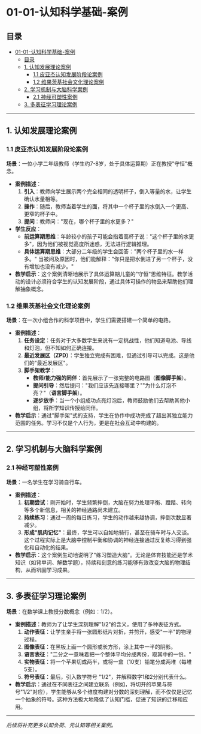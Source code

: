 # 01-01-认知科学基础-案例

## 目录

- [01-01-认知科学基础-案例](#01-01-认知科学基础-案例)
  - [目录](#目录)
  - [1. 认知发展理论案例](#1-认知发展理论案例)
    - [1.1 皮亚杰认知发展阶段论案例](#11-皮亚杰认知发展阶段论案例)
    - [1.2 维果茨基社会文化理论案例](#12-维果茨基社会文化理论案例)
  - [2. 学习机制与大脑科学案例](#2-学习机制与大脑科学案例)
    - [2.1 神经可塑性案例](#21-神经可塑性案例)
  - [3. 多表征学习理论案例](#3-多表征学习理论案例)

---

## 1. 认知发展理论案例

### 1.1 皮亚杰认知发展阶段论案例

**场景**：一位小学二年级教师（学生约7-8岁，处于具体运算期）正在教授"守恒"概念。

- **案例描述**：
    1. **引入**：教师向学生展示两个完全相同的透明杯子，倒入等量的水，让学生确认水量相等。
    2. **操作**：随后，教师当着学生的面，将其中一个杯子里的水倒入一个更高、更窄的杯子中。
    3. **提问**：教师问："现在，哪个杯子里的水更多？"
- **学生反应**：
  - **前运算期思维**：年龄较小的孩子可能会指着高杯子说："这个杯子里的水更多"，因为他们被视觉高度所迷惑，无法进行逻辑推理。
  - **具体运算期思维**：大部分二年级的学生会回答："两个杯子里的水一样多。" 当被问及原因时，他们能解释："你只是把水倒进了另一个杯子，没有增加也没有减少。"
- **教学启示**：这个案例清晰地展示了具体运算期儿童的"守恒"思维特征。教学活动的设计必须符合学生的认知发展阶段，通过具体可操作的物品来帮助他们理解抽象概念。

### 1.2 维果茨基社会文化理论案例

**场景**：在一次小组合作的科学项目中，学生们需要搭建一个简单的电路。

- **案例描述**：
    1. **任务设定**：任务对于大多数学生来说有一定挑战性，他们知道电池、导线和灯泡，但不知如何正确连接。
    2. **最近发展区（ZPD）**：学生独立完成有困难，但通过引导可以完成。这是他们的"最近发展区"。
    3. **脚手架教学**：
        - **教师/能力强的同伴**：首先展示了一张完整的电路图（**图像脚手架**）。
        - **提问引导**：然后提问："我们应该先连接哪里？""为什么灯泡不亮？"（**语言脚手架**）。
        - **逐步放手**：当一个小组成功点亮灯泡后，教师鼓励他们去帮助其他小组，将所学知识传授给同伴。
- **教学启示**：通过"脚手架"式的支持，学生在协作中成功完成了超出其独立能力范围的任务。学习不仅是个人行为，更是在社会互动中构建的。

---

## 2. 学习机制与大脑科学案例

### 2.1 神经可塑性案例

**场景**：一名学生在学习骑自行车。

- **案例描述**：
    1. **初期尝试**：刚开始时，学生频繁摔倒，大脑在努力处理平衡、蹬踏、转向等多个新信息，相关的神经通路尚未建立。
    2. **持续练习**：通过一周的每日练习，学生的动作越来越协调，摔倒次数显著减少。
    3. **形成"肌肉记忆"**：最终，学生可以自如地骑行，甚至在骑车时与人交谈。这个过程实际上是大脑中控制平衡和协调的神经连接通过反复练习得到强化和自动化的结果。
- **教学启示**：这个案例生动地说明了"练习塑造大脑"。无论是体育技能还是学术知识（如背单词、解数学题），持续和刻意的练习能够有效改变大脑的物理结构，从而巩固学习成果。

---

## 3. 多表征学习理论案例

**场景**：在数学课上教授分数概念（例如：1/2）。

- **案例描述**：教师为了让学生深刻理解"1/2"的含义，使用了多种表征方式。
    1. **动作表征**：让学生亲手将一张圆形纸片对折，并剪开，感受"一半"的物理过程。
    2. **图像表征**：在黑板上画一个圆形或长方形，涂上其中一半的阴影。
    3. **语言表征**："二分之一意味着把一个整体平均分成两份，取其中的一份。"
    4. **实物表征**：将一个苹果切成两半，或将一盒（10支）铅笔分成两堆（每堆5支）。
    5. **符号表征**：最后，引入数学符号 "1/2"，并解释数字1和2分别代表什么。
- **教学启示**：通过在不同表征之间建立联系（例如，将切开的苹果与符号"1/2"对应），学生能够从多个维度构建对分数的深刻理解，而不仅仅是记忆一个抽象的符号。这种方法极大地降低了认知门槛，促进了知识的迁移和应用。
---

*后续将补充更多认知负荷、元认知等相关案例。*

